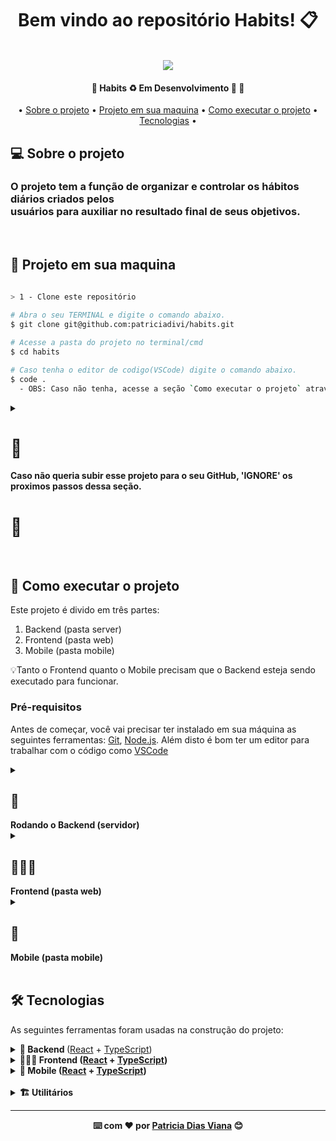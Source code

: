 <div align="center">
<h1 fontsize="80px">Bem vindo ao repositório Habits! 📋</h1>
  </br>
  <img src="https://gist.githubusercontent.com/patriciadivi/003fab0e7834070b1f225aae4645d776/raw/a3dacca628b16eb8207a60bceb3c9e8178c30cf6/habitsCompleted.svg" />
  
  <h4 align="center"> 
	🚧  Habits ♻️ Em Desenvolvimento 🚀 🚧
  </h4>
  <p align="center">
   • <a href="#-sobre-o-projeto">Sobre o projeto</a> •
   <a href="#-projeto-em-sua-maquina">Projeto em sua maquina</a> •
   <a href="#-como-executar-o-projeto">Como executar o projeto</a> •
   <a href="#-tecnologias">Tecnologias</a> •
  </p>
 
  
 <div align="left">

  ## 💻 Sobre o projeto
  <h3>
    O projeto tem a função de organizar e controlar os hábitos diários criados pelos <br>
    usuários para auxiliar no resultado final de seus objetivos.
  </h3>
 
  </br>
  
  ## 🔗 Projeto em sua maquina
  ```Bash

  > 1 - Clone este repositório
    
  # Abra o seu TERMINAL e digite o comando abaixo.
  $ git clone git@github.com:patriciadivi/habits.git

  # Acesse a pasta do projeto no terminal/cmd
  $ cd habits

  # Caso tenha o editor de codigo(VSCode) digite o comando abaixo.
  $ code .
    - OBS: Caso não tenha, acesse a seção `Como executar o projeto` através do índice e realize o download.

  ```
  
<details align="left">
	<summary>
		<h1>🚨</h1><strong>Caso não queria subir esse projeto para o seu GitHub, 'IGNORE' os proximos passos dessa seção.</strong><h1>🚨</h1> 
	</summary>
	<br />
	
```Bash
> 2 - Criando uma repositório no seu GitHub
		# Abra seu GitHub
		- Crie um `novo repositório`.
```

<div align="center">
	<img src="https://user-images.githubusercontent.com/38478917/188983072-db5702fb-bb5d-4835-9338-d0a0bb981741.png"/>
</div>
<br />
	
```bash
	
> Defina um `nome` ao seu `repositório` e aperte o botão `crie o repositório`.
	
```

<br />

<div align="center">
	<img src="https://user-images.githubusercontent.com/38478917/188986397-3f3177d7-9d13-414b-9b2b-089c3719e771.png"/>
	<img src="https://user-images.githubusercontent.com/38478917/188987212-0ba26086-f06e-49a6-aaf9-0c7b1f9ed0c0.png"/>
</div>
<br />
	
```bash
> 3 - Vá até a aba do seu repositório criado

 # Encontre o campo abaixo, deixe a guia aberta pois, vamos usa-la no 'PASSO 5'.
```
	
<br />

<div align="center">
	<img src="https://user-images.githubusercontent.com/38478917/188980734-6f857914-9c4a-4597-80f4-e40a55171343.png"/>
</div>
<br />
	
```bash
> 4 - Adicione as mudanças ao _stage_ do Git e faça um `commit`

 # Voltei ao seu terminal.
 # Verifique que as mudanças ainda não estão no _stage_ digite o comando abaixo.
  # Exemplo:
   $ `git status` (devem aparecer listadas as novas alterações em vermelho)
 # Adicione o arquivo alterado, realizado no 'PASSO 3' ao stage do Git
   $ `git add .` (adicionando todas as mudanças - que estavam em vermelho - ao stage do Git)
   $ `git status` (devem aparecer listadas as novas alterações em verde)
 # Faça seus `commit`
  # Exemplo:
   $ `git commit -m "feat:  Iniciando novo projeto 🚀" `.
   $ `git status` (deve aparecer uma mensagem tipo nothing to commit )

> 5 - Adicione o projeto local ao seu repositório criado no `PASSO 2`.
	
 # Adicione o projeto local ao seu repositório criado no 'PASSO 3'.
  # Rode os comando abaixo, de acordo com a sua GUIA mostrada no 'PASSO 3'.
  # 1° comando. Exemplo:
   $ `git remote add origin git@github.com:patriciadivi/repositorioTeste.git`.
  # 2° comando. Exemplo:
   $ `git branch -M main`.
  # 3° comando. Exemplo:
   $ `git push -u origin main`.
	
` AGORA É SÓ ATUALIZAR A PÁGINA E SER FELIZ `😊🎉
	
```

<br />
	
</details>
  
  </br>
  
  ## 🚀 Como executar o projeto

  Este projeto é divido em três partes:
  1. Backend (pasta server) 
  2. Frontend (pasta web)
  3. Mobile (pasta mobile)

  💡Tanto o Frontend quanto o Mobile precisam que o Backend esteja sendo executado para funcionar.

  ### Pré-requisitos

  Antes de começar, você vai precisar ter instalado em sua máquina as seguintes ferramentas:
  [Git](https://git-scm.com), [Node.js](https://nodejs.org/en/). 
  Além disto é bom ter um editor para trabalhar com o código como [VSCode](https://code.visualstudio.com/)
  
  
  <details align="left">
    <summary><h2>🎲</h2> <strong>Rodando o Backend (servidor)</strong></summary>

  ```bash

  > 1 - Na raiz do projeto execute os comandos abaixo: 
   # Vá para a pasta server
    $ cd server

  > 2 - Instale as dependências
    $ npm install

  > 3 - Execute a aplicação em modo de desenvolvimento
    $ npm run dev

  # O servidor inciará na porta:3333 - acesse http://localhost:3333 

  ```
<h4>Caso queira acessar a API do projeto click no botão abaixo</h4>
<a href="https://insomnia.rest/run/?label=Habits%20API&uri=https%3A%2F%2Fraw.githubusercontent.com%2Fpatriciadivi%2Fhabits%2Fmain%2Fserver%2FInsomniaAPI_habits.json" target="_blank">
  <img src="https://insomnia.rest/images/run.svg" alt="Run in Insomnia">
</a>
  </details>
  
 <details align="left">
    <summary><h2>👩🏻‍💻</h2> <strong>Frontend (pasta web)</strong></summary>

 ```bash

  > 1 - Na raiz do projeto execute os comandos abaixo: 
   # Vá para a pasta web
    $ cd web

  > 2 - Instale as dependências
    $ npm install

  > 3 - Execute a aplicação em modo de desenvolvimento
    $ npm run dev

  # O servidor web inciará na porta:5173 - acesse http://localhost:5173/

 ``` 
	
 </details>
  <details align="left">
    <summary><h2>📱</h2><strong> Mobile (pasta mobile)</strong></summary>
	
<div>
	<p>> Antes de começar, você vai precisar ter instalado em sua máquina a seguinte ferramenta:
		<a href="https://developer.android.com/studio">Android Studio</a></br>
		> Você precisará realizar a configuração do emulador Android Studio(esse passo só será realizado uma vez) acesso o link com todo o 
		<a href="https://react-native.rocketseat.dev/virtual-devices/android-emulator/">passo à passo</a>
	</p>

</div>
<br />


 ```bash

 > 1 - Na raiz do projeto execute os comandos abaixo: 
	# Vá para a pasta mobile
	 $ cd mobile

 > 2 - Instale as dependências
	 $ npm install

 > 3 - Execute a aplicação em modo de desenvolvimento
	 $ npx expo start
	 
 > 4 - No terminal aparecerá um menu com algumas opções, entre elas
  `Press a │ open Android`, como mostrada na imagem abaixo,
  digite o comando ele abrirá o emulador(android studio).
	 $ a
	 
 > 5 - Ainda nas opções do terminal, vamos localizar o seu `localhost`,
  pois iremos altera-lo no codigo, na `imagem` abaixo você pode 
	encontra-los com uma seta idicativa na cor `ROXA`
	# Exemplo:
	 `› Opening exp://192.168.11.5:19000 on Pixel_4_API_31`
	Vamos copiar apenas os numero antes dos dois pontos ` : `
	# Exemplo:
	 `192.168.11.5`
  
 > 6 - Agora iremos acessar o arquivo `axios.ts`, para alterar o `localhost`
   realizado no `PASSO 5` que está localizado `mobile\src\lib\axios.ts`,
	 caso queira acompanhar o caminho, a `imagem` abaixo repesenta o mesmo 
	 caminho descrito acima nas setas indicativas na cor ´VERDE´.
	 
 > 7 - Agora com o arquivo `axios.ts` aberto, vamos alterar os numeros do 
   `localhost` copiados no `PASSO 5`, localize a chave `baseURL` dentro do 
	 arquivo `axios.ts` e cole os numeros copiados.
	 # Exemplo:
	   `baseURL: http://`cole-aqui-os-numeros-copiados`:3333`
	 Caso queira localizar o local correto a `imagem` abaixo descreve através 
	 da seta indicativa na cor ´ROXA´, dentro do arquivo `axios.ts`.
	 Em seguida salve o arquivo, o emulador(androind studio) irá `recarregar o
	 app` automaticamente, ele deve ficar igual a `imagem` abaixo.
	 # OBS: Caso o `APP` não recarregue sozinho, realize o `PASSO 8`.
	 
 > 8 - Ainda nas opções do terminal podemos localiza a opção 
   `› Press r │ reload app`, ela realiza o `REFLASH` do APP, caso queira 
	 acompanhar, a `imagem` abaixo está repesentada na cor `LARANJA`.
	 Execute o comando abaixo.
	  $ r
 

 # O servidor web inciará na porta:19000 - acesse http://localhost:19000/

 ``` 
 
<div align="center">
	<img src="https://gist.githubusercontent.com/patriciadivi/e00d05a3eeed51a57112fcbabb3dfd0a/raw/9fbe03b9049ec4809dedc85e6bc702d791d9e261/exeMobile.svg"/>

</div>
 
	
</details>

</br>

  ## 🛠 Tecnologias
	
<p>As seguintes ferramentas foram usadas na construção do projeto:</p>
	
	
  <details>
   <summary>
		 <strong>🎲 Backend </strong>
		 (<a href="https://reactjs.org/docs/getting-started.html">React</a> +
		 <a href="https://www.typescriptlang.org/docs/">TypeScript</a>)
	</summary>
	</br>
		<ul>
		<li><a href="https://day.js.org/docs/en/installation/installation">Day.js</a></li>
		<li><a href="https://www.fastify.io/docs/latest/Guides/Getting-Started/">Fastify</a></li>
		<li><a href="https://mermaid.js.org/intro/">Mermaid</a></li>
		<li><a href="https://www.prisma.io/docs">Prisma ORM</a></li>
		<li><a href="https://www.sqlite.org/docs.html">SQLite</a></li>
		<li><a href="https://tsx-docs.vercel.app/configuration">TSX Docs</a></li>
		<li><a href="https://vee-validate.logaretm.com/v4/integrations/zod-schema-validation">Zod Schema</a></li>
		</ul>
  </details>
	
<details align="left">
    <summary><strong>👩🏻‍💻 <strong>Frontend</strong>
			(<a href="https://reactjs.org/docs/getting-started.html">React</a> +
		 	<a href="https://www.typescriptlang.org/docs/">TypeScript</a>)
		</summary>
		</br>
		<ul>
			<li><a href="https://github.com/postcss/autoprefixer">Autoprefixer</a></li>
			<li><a href="https://axios-http.com/docs/intro">Axios</a></li>
			<li><a href="https://openbase.com/js/clsx/documentation">Clsx</a></li>
			<li><a href="https://day.js.org/docs/en/installation/installation">Day.js</a></li>
			<li><a href="https://openbase.com/js/phosphor-react">Phosphor React</a></li>
			<li><a href="https://github.com/postcss/postcss#source-map-1">PostCSS</a></li>
			<li><a href="https://www.radix-ui.com/docs/primitives/overview/getting-started">Radix Ui</a></li>
			<li><a href="https://pt-br.reactjs.org/docs/react-dom.html">React DOM</a></li>
			<li><a href="https://tailwindcss.com/docs/installation">Tailwind CSS</a></li>
			<li><a href="https://vitejs.dev/guide/">Vite</a></li>
		</ul>
	</details>
	
 <details align="left">
   <summary><strong>📱 Mobile</strong>
	  (<a href="https://reactjs.org/docs/getting-started.html">React</a> +
		<a href="https://www.typescriptlang.org/docs/">TypeScript</a>)
	 </summary>
	 </br>
		<ul>
			<li><a href="https://axios-http.com/docs/intro">Axios</a></li>
			<li><a href="https://babeljs.io/docs/babel-core">Babel Core</a></li>
			<li><a href="https://openbase.com/js/clsx/documentation">Clsx</a></li>
			<li><a href="https://day.js.org/docs/en/installation/installation">Day.js</a></li>
			<li><a href="https://docs.expo.dev/">Expo</a></li>
			<li><a href="https://docs.expo.dev/guides/using-custom-fonts/">Expo Google Fonts</a></li>
			<li><a href="https://docs.expo.dev/versions/latest/sdk/status-bar/">Expo StatusBar</a></li>
			<li><a href="https://docs.expo.dev/guides/customizing-webpack/">Expo Webpack Config</a></li>
			<li><a href="https://www.nativewind.dev/quick-starts/expo">Nativewind</a></li>
			<li><a href="https://pt-br.reactjs.org/docs/react-dom.html">React DOM</a></li>
			<li><a href="https://reactnavigation.org/docs/getting-started/">React Navigation</a></li>
			<li><a href="https://reactnavigation.org/docs/stack-navigator/">React Navigation Stack </a></li>
			<li><a href="https://docs.expo.dev/versions/latest/sdk/safe-area-context/">React Native Safe Area Context</a></li>
			<li><a href="https://docs.expo.dev/versions/latest/sdk/screens/">React Native Screens</a></li>
			<li><a href="https://docs.expo.dev/versions/latest/sdk/svg/">React Native Svg</a></li>
			<li><a href="https://docs.expo.dev/versions/latest/sdk/webview/">React Native WebView</a></li>
			<li><a href="https://docs.expo.dev/versions/latest/sdk/reanimated/">React Native Reanimated</a></li>
			<li><a href="https://tailwindcss.com/docs/installation">Tailwind CSS</a></li>
			<li><a href="https://www.npmjs.com/package/@types/react">Types React</a></li>
			<li><a href="https://reactnavigation.org/docs/typescript/">Types React Native</a></li>
			<li><a href="https://github.com/kristerkari/react-native-svg-transformer">Types React Native Svg Transformer</a></li>
	
</ul>
 </details>
 </br>
 
<details align="left">
  <summary><strong>🏗️ <strong>Utilitários</strong></summary>
<ul>
<li>Commit: <a href="https://marketplace.visualstudio.com/items?itemName=vivaxy.vscode-conventional-commits">Conventional Commits</a></li>
<li>Editor: <a href="https://code.visualstudio.com/">Visual Studio Code</a></li>
<li>Extesões: <a href="https://marketplace.visualstudio.com/items?itemName=bradlc.vscode-tailwindcss">Tailwind CSS IntelliSense</a></li>
<li>Fontes: <a href="https://fonts.google.com/specimen/Inter?query=inter">Inter</a></li>
<li>Teste de API: <a href="https://insomnia.rest/">Insomnia</a></li>
<li>Protótipo: <a href="https://www.figma.com/community/file/1195326661124171197">Figma → Protótipo (Habits)</a></li>
</ul>

</details>
	
 </div>
   
  ---
  ⌨️ com ❤️ por [Patricia Dias Viana](https://github.com/patriciadivi) 😊
</div>
